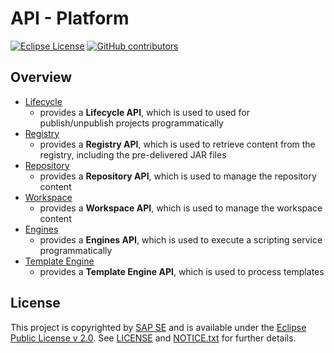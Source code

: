 # API - Platform

[![Eclipse License](http://img.shields.io/badge/license-Eclipse-brightgreen.svg)](LICENSE)
[![GitHub contributors](https://img.shields.io/github/contributors/dirigiblelabs/api-platform.svg)](https://github.com/dirigiblelabs/api-platform/graphs/contributors)

## Overview

* [Lifecycle](http://www.dirigible.io/api/platform_lifecycle.html) 
  - provides a **Lifecycle API**, which is used to used for publish/unpublish projects programmatically
* [Registry](http://www.dirigible.io/api/platform_registry.html) 
  - provides a **Registry API**, which is used to retrieve content from the registry, including the pre-delivered JAR files
* [Repository](http://www.dirigible.io/api/platform_repository.html) 
  - provides a **Repository API**, which is used to manage the repository content
* [Workspace](http://www.dirigible.io/api/platform_workspace.html) 
  - provides a **Workspace API**, which is used to manage the workspace content
* [Engines](http://www.dirigible.io/api/platform_engines.html) 
  - provides a **Engines API**, which is used to execute a scripting service programmatically
* [Template Engine](http://www.dirigible.io/api/platform_template_engine.html) 
  - provides a **Template Engine API**, which is used to process templates


## License

This project is copyrighted by [SAP SE](http://www.sap.com/) and is available under the [Eclipse Public License v 2.0](https://www.eclipse.org/legal/epl-v20.html). See [LICENSE](LICENSE) and [NOTICE.txt](NOTICE.txt) for further details.
